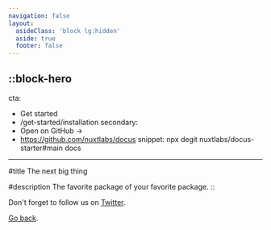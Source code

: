 ```yaml
---
navigation: false
layout:
  asideClass: 'block lg:hidden'
  aside: true
  footer: false
---
```


::block-hero
---
cta:
  - Get started
  - /get-started/installation
secondary:
  - Open on GitHub →
  - https://github.com/nuxtlabs/docus
snippet: npx degit nuxtlabs/docus-starter#main docs
---

#title
The next big thing

#description
The favorite package of your favorite package.
::

Don't forget to follow us on [Twitter](https://twitter.com/nuxtlabs).

[Go back](/writing/my-first-page).
